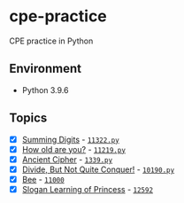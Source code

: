# cpe-practice
CPE practice in Python

## Environment
- Python 3.9.6
## Topics
- [x] [Summing Digits](https://cpe.cse.nsysu.edu.tw/cpe/file/attendance/problemPdf/11332.pdf) - [`11322.py`](11332.py) 
- [x] [How old are you?](https://cpe.cse.nsysu.edu.tw/cpe/file/attendance/problemPdf/11219.pdf) - [`11219.py`](11219.py)
- [x] [Ancient Cipher](https://cpe.cse.nsysu.edu.tw/cpe/file/attendance/problemPdf/1339.pdf) - [`1339.py`](1339.py)
- [x] [Divide, But Not Quite Conquer!](https://cpe.cse.nsysu.edu.tw/cpe/file/attendance/problemPdf/10190.pdf) - [`10190.py`](10190.py)
- [x] [Bee](https://cpe.cse.nsysu.edu.tw/cpe/file/attendance/problemPdf/11000.pdf) - [`11000`](11000.py)
- [x] [Slogan Learning of Princess](https://cpe.cse.nsysu.edu.tw/cpe/file/attendance/problemPdf/12592.pdf) - [`12592`](12592.py)